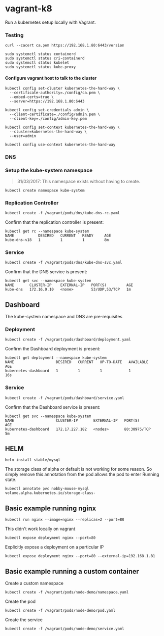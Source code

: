 # vagrant-k8

Run a kubernetes setup locally with Vagrant.

### Testing

```
curl --cacert ca.pem https://192.168.1.80:6443/version

sudo systemctl status containerd
sudo systemctl status cri-containerd
sudo systemctl status kubelet
sudo systemctl status kube-proxy
```

#### Configure vagrant host to talk to the cluster

```
kubectl config set-cluster kubernetes-the-hard-way \
  --certificate-authority=./config/ca.pem \
  --embed-certs=true \
  --server=https://192.168.1.80:6443

kubectl config set-credentials admin \
  --client-certificate=./config/admin.pem \
  --client-key=./config/admin-key.pem

kubectl config set-context kubernetes-the-hard-way \
  --cluster=kubernetes-the-hard-way \
  --user=admin

kubectl config use-context kubernetes-the-hard-way
```

### DNS

### Setup the kube-system namespace

> 31/03/2017: This namespace exists without having to create.

    kubectl create namespace kube-system

### Replication Controller

    kubectl create -f /vagrant/pods/dns/kube-dns-rc.yaml

Confirm that the replication controller is present:

    kubectl get rc --namespace kube-system
    NAME           DESIRED   CURRENT   READY     AGE
    kube-dns-v18   1         1         1         8m

### Service

    kubectl create -f /vagrant/pods/dns/kube-dns-svc.yaml

Confirm that the DNS service is present:

    kubectl get svc --namespace kube-system
    NAME       CLUSTER-IP    EXTERNAL-IP   PORT(S)         AGE
    kube-dns   172.16.0.10   <none>        53/UDP,53/TCP   1m


## Dashboard

The kube-system namespace and DNS are pre-requisites.

### Deployment

    kubectl create -f /vagrant/pods/dashboard/deployment.yaml

Confirm the Dashboard deployment is present:

    kubectl get deployment --namespace kube-system
    NAME                   DESIRED   CURRENT   UP-TO-DATE   AVAILABLE   AGE
    kubernetes-dashboard   1         1         1            1           16s

### Service

    kubectl create -f /vagrant/pods/dashboard/service.yaml

Confirm that the Dashboard service is present:

    kubectl get svc --namespace kube-system
    NAME                   CLUSTER-IP       EXTERNAL-IP   PORT(S)        AGE
    kubernetes-dashboard   172.17.227.182   <nodes>       80:30975/TCP   5m

## HELM

    helm install stable/mysql

The storage class of alpha or default is not working for some reason. So simply
remove this annotation from the pod allows the pod to enter Running state.

    kubectl annotate pvc nobby-mouse-mysql volume.alpha.kubernetes.io/storage-class-

## Basic example running nginx

    kubectl run nginx --image=nginx --replicas=2 --port=80

This didn't work locally on vagrant

    kubectl expose deployment nginx --port=80

Explicitly expose a deployment on a particular IP

    kubectl expose deployment nginx --port=80 --external-ip=192.168.1.81


## Basic example running a custom container

Create a custom namespace

    kubectl create -f /vagrant/pods/node-demo/namespace.yaml

Create the pod

    kubectl create -f /vagrant/pods/node-demo/pod.yaml

Create the service

    kubectl create -f /vagrant/pods/node-demo/service.yaml
